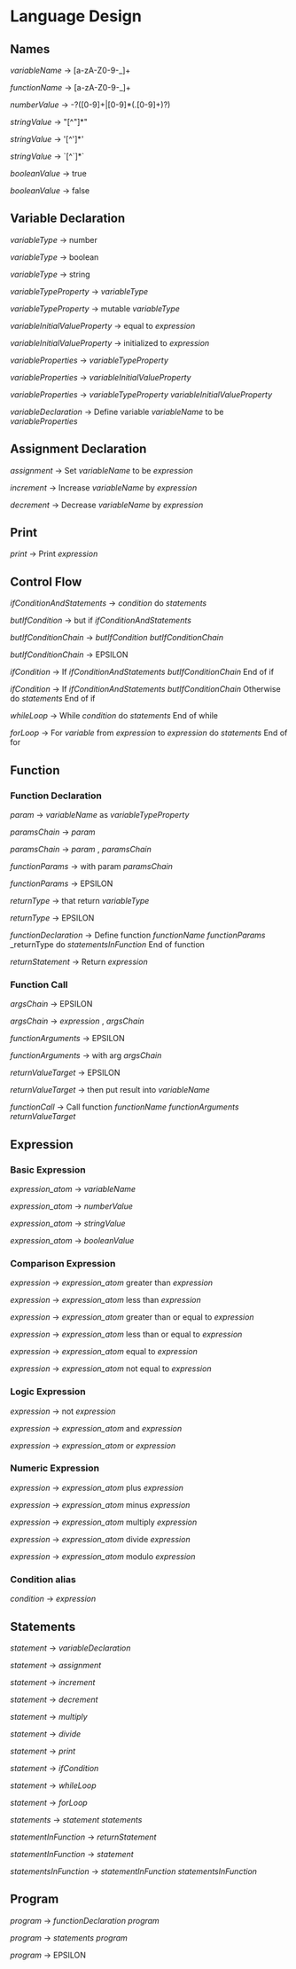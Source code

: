 # Language Design

## Names

_variableName_ -> [a-zA-Z0-9-_]+

_functionName_ -> [a-zA-Z0-9-_]+

_numberValue_ -> -?([0-9]+|[0-9]*(.[0-9]+)?)

_stringValue_ -> "[^"]*"

_stringValue_ -> '[^']*'

_stringValue_ -> \`[^\`]*\`

_booleanValue_ -> true

_booleanValue_ -> false

## Variable Declaration

_variableType_ -> number

_variableType_ -> boolean

_variableType_ -> string

_variableTypeProperty_ -> _variableType_

_variableTypeProperty_ -> mutable _variableType_

_variableInitialValueProperty_ -> equal to _expression_

_variableInitialValueProperty_ -> initialized to _expression_

_variableProperties_ -> _variableTypeProperty_

_variableProperties_ -> _variableInitialValueProperty_

_variableProperties_ -> _variableTypeProperty_ _variableInitialValueProperty_

_variableDeclaration_ -> Define variable _variableName_ to be _variableProperties_

## Assignment Declaration

_assignment_ -> Set _variableName_ to be _expression_

_increment_ -> Increase _variableName_ by _expression_

_decrement_ -> Decrease _variableName_ by _expression_

## Print

_print_ -> Print _expression_

## Control Flow

_ifConditionAndStatements_ -> _condition_ do _statements_

_butIfCondition_ -> but if _ifConditionAndStatements_

_butIfConditionChain_ -> _butIfCondition_ _butIfConditionChain_

_butIfConditionChain_ -> EPSILON

_ifCondition_ -> If _ifConditionAndStatements_ _butIfConditionChain_ End of if

_ifCondition_ -> If _ifConditionAndStatements_ _butIfConditionChain_ Otherwise do _statements_ End of if

_whileLoop_ -> While _condition_ do _statements_ End of while

_forLoop_ -> For _variable_ from _expression_ to _expression_ do _statements_ End of for

## Function

### Function Declaration

_param_ -> _variableName_ as _variableTypeProperty_

_paramsChain_ -> _param_

_paramsChain_ -> _param_ , _paramsChain_

_functionParams_ -> with param _paramsChain_

_functionParams_ -> EPSILON

_returnType_ -> that return _variableType_

_returnType_ -> EPSILON

_functionDeclaration_ -> Define function _functionName_ _functionParams_ _returnType do _statementsInFunction_ End of function

_returnStatement_ -> Return _expression_

### Function Call

_argsChain_ -> EPSILON

_argsChain_ -> _expression_ , _argsChain_

_functionArguments_ -> EPSILON

_functionArguments_ -> with arg _argsChain_

_returnValueTarget_ -> EPSILON

_returnValueTarget_ -> then put result into _variableName_

_functionCall_ -> Call function _functionName_ _functionArguments_ _returnValueTarget_

## Expression

### Basic Expression

_expression_atom_ -> _variableName_

_expression_atom_ -> _numberValue_

_expression_atom_ -> _stringValue_

_expression_atom_ -> _booleanValue_

### Comparison Expression

_expression_ -> _expression_atom_ greater than _expression_

_expression_ -> _expression_atom_ less than _expression_

_expression_ -> _expression_atom_ greater than or equal to _expression_

_expression_ -> _expression_atom_ less than or equal to _expression_

_expression_ -> _expression_atom_ equal to _expression_

_expression_ -> _expression_atom_ not equal to _expression_

### Logic Expression

_expression_ -> not _expression_

_expression_ -> _expression_atom_ and _expression_

_expression_ -> _expression_atom_ or _expression_

### Numeric Expression

_expression_ -> _expression_atom_ plus _expression_

_expression_ -> _expression_atom_ minus _expression_

_expression_ -> _expression_atom_ multiply _expression_

_expression_ -> _expression_atom_ divide _expression_

_expression_ -> _expression_atom_ modulo _expression_

### Condition alias

_condition_ -> _expression_

## Statements

_statement_ -> _variableDeclaration_

_statement_ -> _assignment_

_statement_ -> _increment_

_statement_ -> _decrement_

_statement_ -> _multiply_

_statement_ -> _divide_

_statement_ -> _print_

_statement_ -> _ifCondition_

_statement_ -> _whileLoop_

_statement_ -> _forLoop_

_statements_ -> _statement_ _statements_

_statementInFunction_ -> _returnStatement_

_statementInFunction_ -> _statement_

_statementsInFunction_ -> _statementInFunction_ _statementsInFunction_

## Program

_program_ -> _functionDeclaration_ _program_

_program_ -> _statements_ _program_

_program_ -> EPSILON

